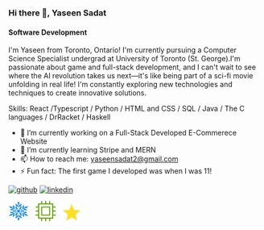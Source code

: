 ### Hi there 👋, Yaseen Sadat
#### Software Development
I'm Yaseen from Toronto, Ontario! I'm currently pursuing a Computer Science Specialist undergrad at University of Toronto (St. George).I'm passionate about game and full-stack development, and I can't wait to see where the AI revolution takes us next—it's like being part of a sci-fi movie unfolding in real life! I'm constantly exploring new technologies and techniques to create innovative solutions.

Skills: React /Typescript / Python / HTML and CSS / SQL / Java / The C languages / DrRacket / Haskell

- 🔭 I’m currently working on a Full-Stack Developed E-Commerece Website  
- 🌱 I’m currently learning Stripe and MERN
- 📫 How to reach me: yaseensadat2@gmail.com 
- ⚡ Fun fact: The first game I developed was when I was 11! 


[<img src='https://cdn.jsdelivr.net/npm/simple-icons@3.0.1/icons/github.svg' alt='github' height='40'>](https://github.com/YaseenSadat)  [<img src='https://cdn.jsdelivr.net/npm/simple-icons@3.0.1/icons/linkedin.svg' alt='linkedin' height='40'>](https://www.linkedin.com/in/yaseen-sadat/)  

<a href='https://archiveprogram.github.com/'><img src='https://raw.githubusercontent.com/acervenky/animated-github-badges/master/assets/acbadge.gif' width='40' height='40'></a> <a href='https://docs.github.com/en/developers'><img src='https://raw.githubusercontent.com/acervenky/animated-github-badges/master/assets/devbadge.gif' width='40' height='40'></a> <a href='https://stars.github.com/'><img src='https://raw.githubusercontent.com/acervenky/animated-github-badges/master/assets/starbadge.gif' width='35' height='35'></a> 

